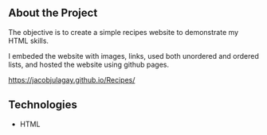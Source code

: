 ## About the Project
The objective is to create a simple recipes website to demonstrate my HTML skills. 

I embeded the website with images, links, used both unordered and ordered lists, and hosted the website using github pages. 

https://jacobjulagay.github.io/Recipes/

## Technologies
* HTML
